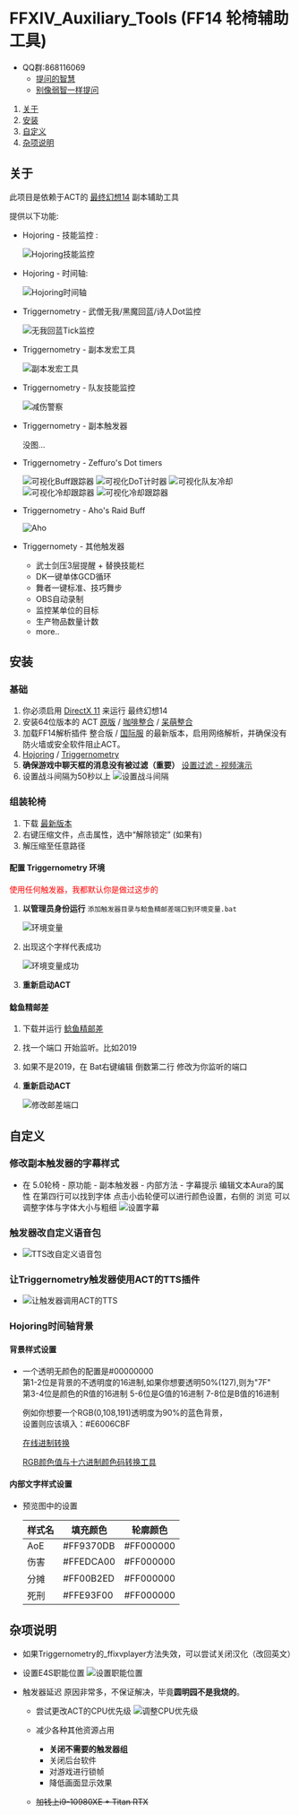 # FFXIV_Auxiliary_Tools (FF14 轮椅辅助工具)

* QQ群:868116069
  * [提问的智慧](https://github.com/ryanhanwu/How-To-Ask-Questions-The-Smart-Way/blob/master/README-zh_CN.md)
  * [别像弱智一样提问](https://github.com/dogfight360/Stop-Ask-Questions-The-Stupid-Ways/blob/master/README.md)

1. [关于](#关于)
1. [安装](#安装)
1. [自定义](#自定义)
1. [杂项说明](#杂项说明)

## 关于

此项目是依赖于ACT的 [最终幻想14](http://ff.sdo.com/) 副本辅助工具

提供以下功能:

* Hojoring - 技能监控 :

  ![Hojoring技能监控](screenshots/Hojoring技能监控.png)

* Hojoring - 时间轴:

  ![Hojoring时间轴](screenshots/Hojoring时间轴.png)
  
* Triggernometry - 武僧无我/黑魔回蓝/诗人Dot监控

  ![无我回蓝Tick监控](screenshots/无我回蓝Tick监控.gif)

* Triggernometry - 副本发宏工具

  ![副本发宏工具](screenshots/副本发宏工具.gif)

* Triggernometry - 队友技能监控

  ![减伤警察](screenshots/减伤警察.png)

* Triggernometry - 副本触发器

  没图...

* Triggernometry - Zeffuro's Dot timers

  ![可视化Buff跟踪器](screenshots/可视化Buff跟踪器.png)
  ![可视化DoT计时器](screenshots/可视化DoT计时器.png)
  ![可视化队友冷却](screenshots/可视化队友冷却.png)
  ![可视化冷却跟踪器](screenshots/可视化冷却跟踪器.png)
  ![可视化冷却跟踪器](screenshots/可视化团辅冷却.png)

* Triggernometry - Aho's Raid Buff

  ![Aho](screenshots/Aho.png)

* Triggernomety - 其他触发器
  * 武士剑压3层提醒 + 替换技能栏
  * DK一键单体GCD循环
  * 舞者一键标准、技巧舞步
  * OBS自动录制
  * 监控某单位的目标
  * 生产物品数量计数
  * more..

## 安装

### 基础

1. 你必须启用 [DirectX 11](https://support.microsoft.com/zh-cn/help/179113/how-to-install-the-latest-version-of-directx) 来运行 最终幻想14
1. 安装64位版本的 ACT
[原版](http://advancedcombattracker.com/) /
[咖啡整合](https://nga.178.com/read.php?tid=17412506) /
[呆萌整合](https://nga.178.com/read.php?tid=19019884)
1. 加载FF14解析插件 整合版 /
[国际服](https://github.com/ravahn/FFXIV_ACT_Plugin/releases/latest)
的最新版本，启用网络解析，并确保没有防火墙或安全软件阻止ACT。
1. [Hojoring](https://github.com/anoyetta/ACT.Hojoring) /
[Triggernometry](https://github.com/paissaheavyindustries/Triggernometry)
1. **确保游戏中聊天框的消息没有被过滤（重要）**
[设置过滤 - 视频演示](https://www.bilibili.com/video/av83704576/)
1. 设置战斗间隔为50秒以上
![设置战斗间隔](screenshots/设置战斗间隔.png)

### 组装轮椅

1. 下载 [最新版本](https://github.com/553469159/FFXIV_Auxiliary_Tools/archive/master.zip)
1. 右键压缩文件，点击属性，选中“解除锁定” (如果有)
1. 解压缩至任意路径

#### 配置 Triggernometry 环境

<font color=red>使用任何触发器，我都默认你是做过这步的</font>

1. **以管理员身份运行** `添加触发器目录与鲶鱼精邮差端口到环境变量.bat`

   ![环境变量](screenshots/环境变量.png)

1. 出现这个字样代表成功
  
   ![环境变量成功](screenshots/环境变量成功.png)
1. **重新启动ACT**

#### 鲶鱼精邮差

1. 下载并运行 [鲶鱼精邮差](https://nga.178.com/read.php?tid=19724323)
1. 找一个端口 开始监听。比如2019
1. 如果不是2019，在 Bat右键编辑 倒数第二行 修改为你监听的端口
1. **重新启动ACT**

   ![修改邮差端口](screenshots/修改邮差端口.png)

## 自定义

### 修改副本触发器的字幕样式

* 在 5.0轮椅 - 原功能 - 副本触发器 - 内部方法 - 字幕提示 编辑文本Aura的属性 在第四行可以找到字体 点击小齿轮便可以进行颜色设置，右侧的 浏览 可以调整字体与字体大小与粗细
  ![设置字幕](screenshots/设置字幕.png)

### 触发器改自定义语音包

* ![TTS改自定义语音包](screenshots/TTS改自定义语音包.gif)

### 让Triggernometry触发器使用ACT的TTS插件

* ![让触发器调用ACT的TTS](screenshots/让触发器调用ACT的TTS.gif)

### Hojoring时间轴背景

#### 背景样式设置

* 一个透明无颜色的配置是#00000000  
  第1-2位是背景的不透明度的16进制,如果你想要透明50%(127),则为"7F"  
  第3-4位是颜色的R值的16进制  5-6位是G值的16进制 7-8位是B值的16进制  

  例如你想要一个RGB(0,108,191)透明度为90%的蓝色背景，  
  设置则应该填入：#E6006CBF  

  [在线进制转换](https://tool.oschina.net/hexconvert/)

  [RGB颜色值与十六进制颜色码转换工具](https://www.sioe.cn/yingyong/yanse-rgb-16/)

#### 内部文字样式设置

* 预览图中的设置

  | 样式名 | 填充颜色  | 轮廓颜色  |
  |--------|-----------|-----------|
  | AoE    | #FF9370DB | #FF000000 |
  | 伤害   | #FFEDCA00 | #FF000000 |
  | 分摊   | #FF00B2ED | #FF000000 |
  | 死刑   | #FFE93F00 | #FF000000 |

## 杂项说明

* 如果Triggernometry的_ffixvplayer方法失效，可以尝试关闭汉化（改回英文）

* 设置E4S职能位置
  ![设置职能位置](screenshots/设置职能位置.gif)

* 触发器延迟 原因非常多，不保证解决，毕竟**圆明园不是我烧的**。

  * 尝试更改ACT的CPU优先级
    ![调整CPU优先级](screenshots/调整CPU优先级.jpg)

  * 减少各种其他资源占用
    * **关闭不需要的触发器组**
    * 关闭后台软件
    * 对游戏进行锁帧
    * 降低画面显示效果

  * ~~加钱上i9-10980XE + Titan RTX~~
